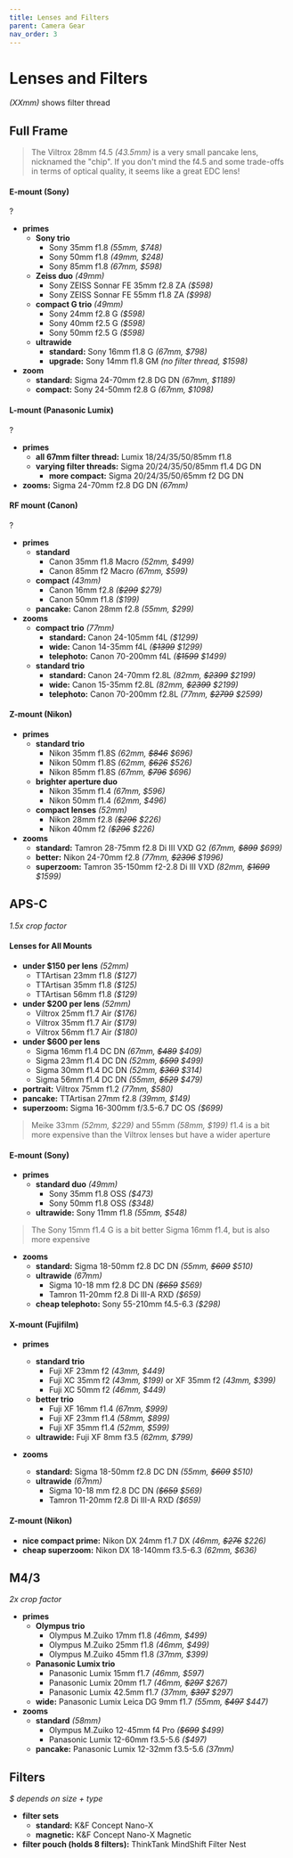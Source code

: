 ```yaml
---
title: Lenses and Filters
parent: Camera Gear
nav_order: 3
---
```

# Lenses and Filters

*(XXmm)* shows filter thread

## Full Frame

> The Viltrox 28mm f4.5 *(43.5mm)* is a very small pancake lens, nicknamed the "chip". If you don't mind the f4.5 and some trade-offs in terms of optical quality, it seems like a great EDC lens!

#### E-mount (Sony)

?
- **primes**
	- **Sony trio** 
		- Sony 35mm f1.8 *(55mm, $748)* 
		- Sony 50mm f1.8 *(49mm, $248)* 
		- Sony 85mm f1.8 *(67mm, $598)* 
	- **Zeiss duo** *(49mm)*
		- Sony ZEISS Sonnar FE 35mm f2.8 ZA *($598)*
		- Sony ZEISS Sonnar FE 55mm f1.8 ZA *($998)*
	- **compact G trio** *(49mm)*
		- Sony 24mm f2.8 G *($598)*
		- Sony 40mm f2.5 G *($598)*
		- Sony 50mm f2.5 G *($598)*
	- **ultrawide** 
		- **standard:** Sony 16mm f1.8 G *(67mm, $798)*
		- **upgrade:** Sony 14mm f1.8 GM *(no filter thread, $1598)*
- **zoom** 
	- **standard:** Sigma 24-70mm f2.8 DG DN *(67mm, $1189)*
	- **compact:** Sony 24-50mm f2.8 G *(67mm, $1098)*

#### L-mount (Panasonic Lumix)

?
- **primes** 
	- **all 67mm filter thread:** Lumix 18/24/35/50/85mm f1.8
	- **varying filter threads:** Sigma 20/24/35/50/85mm f1.4 DG DN
		- **more compact:** Sigma 20/24/35/50/65mm f2 DG DN
- **zooms:** Sigma 24-70mm f2.8 DG DN *(67mm)*

#### RF mount (Canon)

?
- **primes**
	- **standard** 
		- Canon 35mm f1.8 Macro *(52mm, $499)* 
		- Canon 85mm f2 Macro *(67mm, $599)*
	- **compact** *(43mm)*
		- Canon 16mm f2.8 *(~~$299~~ $279)*
		- Canon 50mm f1.8 *($199)*
	- **pancake:** Canon 28mm f2.8 *(55mm, $299)*
- **zooms** 
	- **compact trio** *(77mm)*
		- **standard:** Canon 24-105mm f4L *($1299)*
		- **wide:** Canon 14-35mm f4L *(~~$1399~~ $1299)*
		- **telephoto:** Canon 70-200mm f4L *(~~$1599~~ $1499)*
	- **standard trio**
		- **standard:** Canon 24-70mm f2.8L  *(82mm, ~~$2399~~ $2199)*
		- **wide:** Canon 15-35mm f2.8L *(82mm, ~~$2399~~ $2199)*
		- **telephoto:** Canon 70-200mm f2.8L *(77mm, ~~$2799~~ $2599)*

#### Z-mount (Nikon)

- **primes**
	- **standard trio** 
		- Nikon 35mm f1.8S *(62mm, ~~$846~~ $696)*
		- Nikon 50mm f1.8S *(62mm, ~~$626~~ $526)* 
		- Nikon 85mm f1.8S *(67mm, ~~$796~~ $696)*
	- **brighter aperture duo** 
		- Nikon 35mm f1.4 *(67mm, $596)*
		- Nikon 50mm f1.4 *(62mm, $496)* 
	- **compact lenses** *(52mm)*
		- Nikon 28mm f2.8 *(~~$296~~ $226)*
		- Nikon 40mm f2 *(~~$296~~ $226)*
- **zooms** 
	- **standard:** Tamron 28-75mm f2.8 Di III VXD G2 *(67mm, ~~$899~~ $699)*
	- **better:** Nikon 24-70mm f2.8 *(77mm, ~~$2396~~ $1996)*
	- **superzoom:** Tamron 35-150mm f2-2.8 Di III VXD *(82mm, ~~$1699~~ $1599)*

## APS-C

*1.5x crop factor*

#### Lenses for All Mounts

- **under $150 per lens** *(52mm)*
	- TTArtisan 23mm f1.8 *($127)*
	- TTArtisan 35mm f1.8 *($125)*
	- TTArtisan 56mm f1.8 *($129)*
- **under $200 per lens** *(52mm)* 
	- Viltrox 25mm f1.7 Air *($176)*
	- Viltrox 35mm f1.7 Air *($179)*
	- Viltrox 56mm f1.7 Air *($180)*
- **under $600 per lens** 
	- Sigma 16mm f1.4 DC DN *(67mm, ~~$489~~ $409)* 
	- Sigma 23mm f1.4 DC DN *(52mm, ~~$599~~ $499)*
	- Sigma 30mm f1.4 DC DN *(52mm, ~~$369~~ $314)* 
	- Sigma 56mm f1.4 DC DN *(55mm, ~~$529~~ $479)*
- **portrait:** Viltrox 75mm f1.2 *(77mm, $580)*
- **pancake:** TTArtisan 27mm f2.8 *(39mm, $149)*
- **superzoom:** Sigma 16-300mm f/3.5-6.7 DC OS *($699)*

> Meike 33mm *(52mm, $229)* and 55mm *(58mm, $199)* f1.4 is a bit more expensive than the Viltrox lenses but have a wider aperture

#### E-mount (Sony)

- **primes** 
	- **standard duo** *(49mm)*
		- Sony 35mm f1.8 OSS *($473)*
		- Sony 50mm f1.8 OSS *($348)*
	- **ultrawide:** Sony 11mm f1.8 *(55mm, $548)*

> The Sony 15mm f1.4 G is a bit better Sigma 16mm f1.4, but is also more expensive

- **zooms**
	- **standard:** Sigma 18-50mm f2.8 DC DN *(55mm, ~~$609~~ $510)*
	- **ultrawide** *(67mm)* 
		- Sigma 10-18 mm f2.8 DC DN *(~~$659~~ $569)*
		- Tamron 11-20mm f2.8 Di III-A RXD *($659)*
	- **cheap telephoto:** Sony 55-210mm f4.5-6.3 *($298)*

#### X-mount (Fujifilm)

- **primes** 
	- **standard trio** 
		- Fuji XF 23mm f2 *(43mm, $449)* 
		- Fuji XC 35mm f2 *(43mm, $199)* or XF 35mm f2 *(43mm, $399)*
		- Fuji XC 50mm f2 *(46mm, $449)*
	- **better trio** 
		- Fuji XF 16mm f1.4 *(67mm, $999)*
		- Fuji XF 23mm f1.4 *(58mm, $899)*
		- Fuji XF 35mm f1.4 *(52mm, $599)*
	- **ultrawide:** Fuji XF 8mm f3.5 *(62mm, $799)*

- **zooms** 
	- **standard:** Sigma 18-50mm f2.8 DC DN *(55mm, ~~$609~~ $510)*
	- **ultrawide** *(67mm)* 
		- Sigma 10-18 mm f2.8 DC DN *(~~$659~~ $569)*
		- Tamron 11-20mm f2.8 Di III-A RXD *($659)*

#### Z-mount (Nikon)

- **nice compact prime:** Nikon DX 24mm f1.7 DX *(46mm, ~~$276~~ $226)*
- **cheap superzoom:** Nikon DX 18-140mm f3.5-6.3 *(62mm, $636)*

## M4/3

*2x crop factor*

- **primes**
	- **Olympus trio**
		- Olympus M.Zuiko 17mm f1.8 *(46mm, $499)* 
		- Olympus M.Zuiko 25mm f1.8 *(46mm, $499)* 
		- Olympus M.Zuiko 45mm f1.8 *(37mm, $399)* 
	- **Panasonic Lumix trio**
		- Panasonic Lumix 15mm f1.7 *(46mm, $597)*
		- Panasonic Lumix 20mm f1.7 *(46mm, ~~$297~~ $267)* 
		- Panasonic Lumix 42.5mm f1.7 *(37mm, ~~$397~~ $297)* 
	- **wide:** Panasonic Lumix Leica DG 9mm f1.7 *(55mm, ~~$497~~ $447)*
- **zooms**
	- **standard**  *(58mm)*
		- Olympus M.Zuiko 12-45mm f4 Pro *(~~$699~~ $499)*
		- Panasonic Lumix 12-60mm f3.5-5.6 *($497)*
	- **pancake:** Panasonic Lumix 12-32mm f3.5-5.6 *(37mm)*

## Filters

*$ depends on size + type*
- **filter sets**
	- **standard:** K&F Concept Nano-X
	- **magnetic:** K&F Concept Nano-X Magnetic
- **filter pouch (holds 8 filters):** ThinkTank MindShift Filter Nest